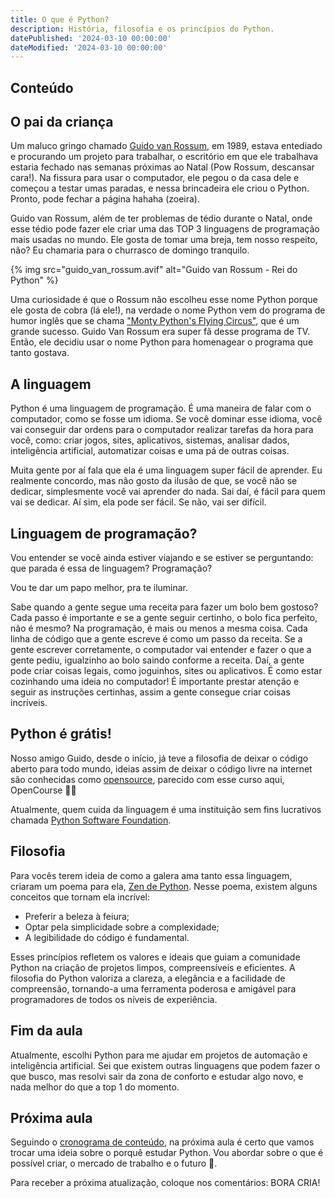 ```yaml
---
title: O que é Python?
description: História, filosofia e os princípios do Python.
datePublished: '2024-03-10 00:00:00'
dateModified: '2024-03-10 00:00:00'
---
```


## Conteúdo

## O pai da criança

Um maluco gringo chamado [Guido van Rossum](https://pt.wikipedia.org/wiki/Guido_van_Rossum), em 1989, estava entediado e procurando um projeto para trabalhar, o escritório em que ele trabalhava estaria fechado nas semanas próximas ao Natal (Pow Rossum, descansar cara!). Na fissura para usar o computador, ele pegou o da casa dele e começou a testar umas paradas, e nessa brincadeira ele criou o Python. Pronto, pode fechar a página hahaha (zoeira).

Guido van Rossum, além de ter problemas de tédio durante o Natal, onde esse tédio pode fazer ele criar uma das TOP 3 linguagens de programação mais usadas no mundo. Ele gosta de tomar uma breja, tem nosso respeito, não? Eu chamaria para o churrasco de domingo tranquilo.

{% img src="guido_van_rossum.avif" alt="Guido van Rossum - Rei do Python" %}

Uma curiosidade é que o Rossum não escolheu esse nome Python porque ele gosta de cobra (lá ele!), na verdade o nome Python vem do programa de humor inglês que se chama ["Monty Python's Flying Circus"](https://en.wikipedia.org/wiki/Monty_Python%27s_Flying_Circus), que é um grande sucesso. Guido Van Rossum era super fã desse programa de TV. Então, ele decidiu usar o nome Python para homenagear o programa que tanto gostava.

## A linguagem

Python é uma linguagem de programação. É uma maneira de falar com o computador, como se fosse um idioma. Se você dominar esse idioma, você vai conseguir dar ordens para o computador realizar tarefas da hora para você, como: criar jogos, sites, aplicativos, sistemas, analisar dados, inteligência artificial, automatizar coisas e uma pá de outras coisas.

Muita gente por aí fala que ela é uma linguagem super fácil de aprender. Eu realmente concordo, mas não gosto da ilusão de que, se você não se dedicar, simplesmente você vai aprender do nada. Sai daí, é fácil para quem vai se dedicar. Aí sim, ela pode ser fácil. Se não, vai ser difícil.

## Linguagem de programação?

Vou entender se você ainda estiver viajando e se estiver se perguntando: que parada é essa de linguagem? Programação?

Vou te dar um papo melhor, pra te iluminar.

Sabe quando a gente segue uma receita para fazer um bolo bem gostoso? Cada passo é importante e se a gente seguir certinho, o bolo fica perfeito, não é mesmo? Na programação, é mais ou menos a mesma coisa. Cada linha de código que a gente escreve é como um passo da receita. Se a gente escrever corretamente, o computador vai entender e fazer o que a gente pediu, igualzinho ao bolo saindo conforme a receita. Daí, a gente pode criar coisas legais, como joguinhos, sites ou aplicativos. É como estar cozinhando uma ideia no computador! É importante prestar atenção e seguir as instruções certinhas, assim a gente consegue criar coisas incríveis.

## Python é grátis!

Nosso amigo Guido, desde o início, já teve a filosofia de deixar o código aberto para todo mundo, ideias assim de deixar o código livre na internet são conhecidas como [opensource](https://pt.wikipedia.org/wiki/Código_aberto), parecido com esse curso aqui, OpenCourse ✊🏽

Atualmente, quem cuida da linguagem é uma instituição sem fins lucrativos chamada [Python Software Foundation](https://pt.wikipedia.org/wiki/Python_Software_Foundation).

## Filosofia

Para vocês terem ideia de como a galera ama tanto essa linguagem, criaram um poema para ela, [Zen de Python](https://pt.wikipedia.org/wiki/Zen_de_Python). Nesse poema, existem alguns conceitos que tornam ela incrível:

- Preferir a beleza à feiura;
- Optar pela simplicidade sobre a complexidade;
- A legibilidade do código é fundamental.

Esses princípios refletem os valores e ideais que guiam a comunidade Python na criação de projetos limpos, compreensíveis e eficientes. A filosofia do Python valoriza a clareza, a elegância e a facilidade de compreensão, tornando-a uma ferramenta poderosa e amigável para programadores de todos os níveis de experiência.

## Fim da aula

Atualmente, escolhi Python para me ajudar em projetos de automação e inteligência artificial. Sei que existem outras linguagens que podem fazer o que busco, mas resolvi sair da zona de conforto e estudar algo novo, e nada melhor do que a top 1 do momento.

## Próxima aula

Seguindo o [cronograma de conteúdo](https://alancria.xyz/post/python-365-dias#lista-das-aulas), na próxima aula é certo que vamos trocar uma ideia sobre o porquê estudar Python. Vou abordar sobre o que é possível criar, o mercado de trabalho e o futuro 🔮.

Para receber a próxima atualização, coloque nos comentários: BORA CRIA!
